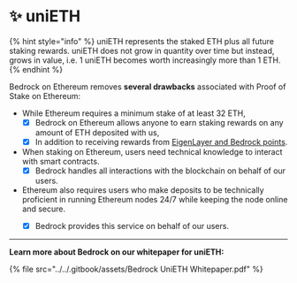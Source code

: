 # ✨ uniETH

{% hint style="info" %}
uniETH represents the staked ETH plus all future staking rewards. uniETH does not grow in quantity over time but instead, grows in value, i.e. 1 uniETH becomes worth increasingly more than 1 ETH.
{% endhint %}

Bedrock on Ethereum removes **several drawbacks** associated with Proof of Stake on Ethereum:

* While Ethereum requires a minimum stake of at least 32 ETH,&#x20;
  * [x] Bedrock on Ethereum allows anyone to earn staking rewards on any amount of ETH deposited with us,&#x20;
  * [x] In addition to receiving rewards from [EigenLayer and Bedrock points](../../bedrock-lrt/restaking-rewards.md).
* When staking on Ethereum, users need technical knowledge to interact with smart contracts.
  * [x] Bedrock handles all interactions with the blockchain on behalf of our users.&#x20;
* Ethereum also requires users who make deposits to be technically proficient in running Ethereum nodes 24/7 while keeping the node online and secure.&#x20;
  * [x] Bedrock provides this service on behalf of our users.





***

**Learn more about Bedrock on our whitepaper for uniETH:**

{% file src="../../.gitbook/assets/Bedrock UniETH Whitepaper.pdf" %}
